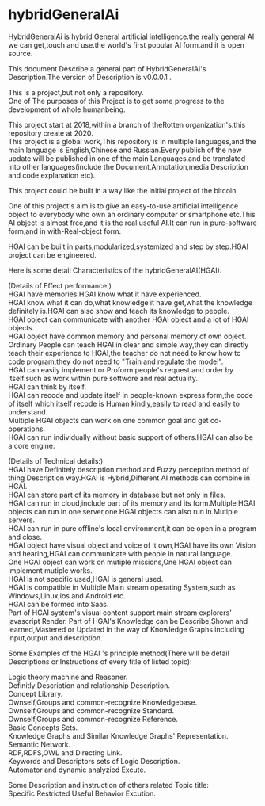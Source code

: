 # hybridGeneralAi
HybridGeneralAi is hybrid General artificial intelligence.the really general AI we can get,touch and use.the world's first popular AI form.and it is open source.  

This document Describe a general part of HybridGeneralAi's Description.The version of Description is v0.0.0.1 .  

This is a project,but not only a repository.  
One of The purposes of this Project is to get some progress to the development of whole humanbeing.  

This project start at 2018,within a branch of theRotten organization's.this repository create at 2020.  
This project is a global work,This repository is in multiple languages,and the main language is English,Chinese and Russian.Every publish of the new update will be published in one of the main Languages,and be translated into other languages(include the Document,Annotation,media Description and code explanation etc).  


This project could be built in a way like the initial project of the bitcoin.  


One of this project's aim is to give an easy-to-use artificial intelligence object to everybody who own an ordinary computer or smartphone etc.This AI object is almost free,and it is the real useful AI.It can run in pure-software form,and in with-Real-object form.  

HGAI can be built in parts,modularized,systemized and step by step.HGAI project can be engineered.  

Here is some detail Characteristics of the hybridGeneralAI(HGAI):  

(Details of Effect performance:)  
HGAI have memories,HGAI know what it have experienced.  
HGAI know what it can do,what knowledge it have get,what the knowledge definitely is.HGAI can also show and teach its knowledge to people.  
HGAI object can communicate with another HGAI object and a lot of HGAI objects.  
HGAI object have common memory and personal memory of own object.  
Ordinary People can teach HGAI in clear and simple way,they can directly teach their experience to HGAI,the teacher do not need to know how to code program,they do not need to "Train and regulate the model".  
HGAI can easily implement or Proform people's request and order by itself.such as work within pure softwore and real actuality.  
HGAI can think by itself.  
HGAI can recode and update itself in people-known express form,the code of itself which itself recode is Human kindly,easily to read and easily to understand.  
Multiple HGAI objects can work on one common goal and get co-operations.  
HGAI can run individually without basic support of others.HGAI can also be a core engine.  

(Details of Technical details:)  
HGAI have Definitely description method and Fuzzy perception method of thing Description way.HGAI is Hybrid,Different AI methods can combine in HGAI.  
HGAI can store part of its memory in database but not only in files.  
HGAI can run in cloud,include part of its memory and its form.Multiple HGAI objects can run in one server,one HGAI objects can also run in Mutiple servers.  
HGAI can run in pure offline's local environment,it can be open in a program and close.  
HGAI object have visual object and voice of it own,HGAI have its own Vision and hearing,HGAI can communicate with people in natural language.  
One HGAI object can work on mutiple missions,One HGAI object can implement mutiple works.  
HGAI is not specific used,HGAI is general used.  
HGAI is compatible in Multiple Main stream operating System,such as Windows,Linux,ios and Android etc.  
HGAI can be formed into Saas.  
Part of HGAI system's visual content support main stream explorers' javascript Render.
Part of HGAI's Knowledge can be Describe,Shown and learned,Mastered or Updated in the way of Knowledge Graphs including input,output and description.  



Some Examples of the HGAI 's principle method(There will be detail Descriptions or Instructions of every title of listed topic):  

Logic theory machine and Reasoner.  
Definitly Description and relationship Description.  
Concept Library.  
Ownself,Groups and common-recognize Knowledgebase.  
Ownself,Groups and common-recognize Standard.  
Ownself,Groups and common-recognize Reference.  
Basic Concepts Sets.  
Knowledge Graphs and Similar Knowledge Graphs' Representation.  
Semantic Network.  
RDF,RDFS,OWL and Directing Link.  
Keywords and Descriptors sets of Logic Description.  
Automator and dynamic analyzied Excute.  


Some Description and instruction of others related Topic title:  
Specific Restricted Useful Behavior Excution.  
